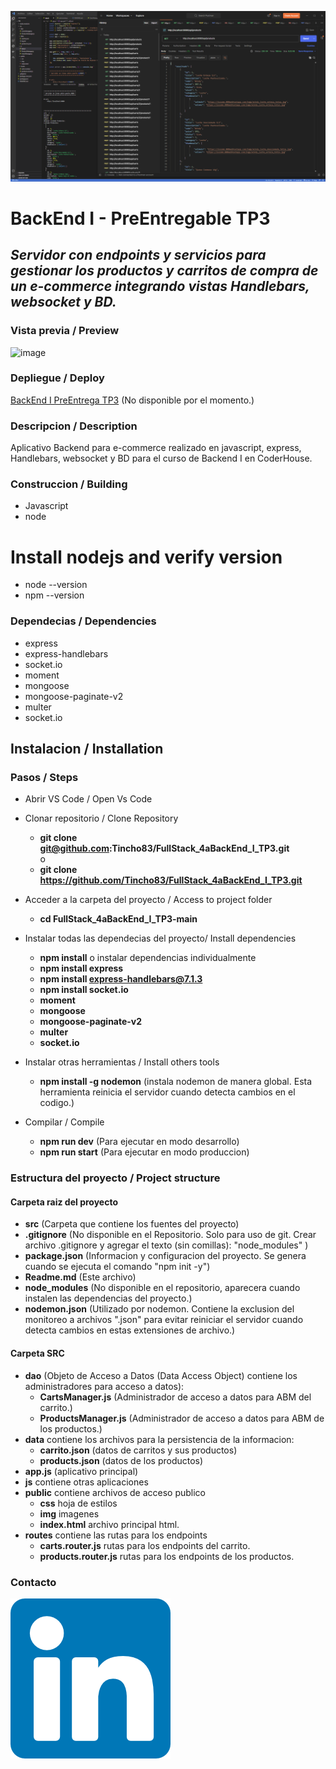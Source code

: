 ![image](/src/public/img/demo.PNG)
# BackEnd I - PreEntregable TP3
## _Servidor con endpoints y servicios para gestionar los productos y carritos de compra de un e-commerce integrando vistas Handlebars, websocket y BD._  
  
### Vista previa / Preview
![image](/src/public/img/demo.gif)

### Depliegue / Deploy
[BackEnd I PreEntrega TP3](https://ecommbackend1b.netlify.app/) (No disponible por el momento.)

### Descripcion / Description
Aplicativo Backend para e-commerce realizado en javascript, express, Handlebars, websocket y BD para el curso de Backend I en CoderHouse.  


### Construccion / Building
-  Javascript
-  node

# Install nodejs and verify version
   - node --version
   - npm --version

### Dependecias / Dependencies
-  express
-  express-handlebars
-  socket.io
-  moment
-  mongoose
-  mongoose-paginate-v2
-  multer
-  socket.io

## Instalacion / Installation
### Pasos / Steps
- Abrir VS Code / Open Vs Code
- Clonar repositorio / Clone Repository
   -  **git clone git@github.com:Tincho83/FullStack_4aBackEnd_I_TP3.git**  
   o  
   -  **git clone https://github.com/Tincho83/FullStack_4aBackEnd_I_TP3.git**

- Acceder a la carpeta del proyecto / Access to project folder
   - **cd FullStack_4aBackEnd_I_TP3-main**

- Instalar todas las dependecias del proyecto/ Install dependencies
   - **npm install**
   o instalar dependencias individualmente
   - **npm install express**
   - **npm install express-handlebars@7.1.3**
   - **npm install socket.io**
   - **moment**
   - **mongoose**
   - **mongoose-paginate-v2**
   - **multer**
   - **socket.io**

- Instalar otras herramientas / Install others tools
   - **npm install -g nodemon** (instala nodemon de manera global. Esta herramienta reinicia el servidor cuando detecta cambios en el codigo.)
   
- Compilar / Compile
   - **npm run dev** (Para ejecutar en modo desarrollo)
   - **npm run start** (Para ejecutar en modo produccion)

### Estructura del proyecto / Project structure

#### Carpeta raiz del proyecto
   -  **src** (Carpeta que contiene los fuentes del proyecto)
   -  **.gitignore** (No disponible en el Repositorio. Solo para uso de git. Crear archivo .gitignore y agregar el texto (sin comillas): "node_modules" )
   -  **package.json** (Informacion y configuracion del proyecto. Se genera cuando se ejecuta el comando "npm init -y")
   -  **Readme.md** (Este archivo)   
   -  **node_modules** (No disponible en el repositorio, aparecera cuando instalen las dependencias del proyecto.)
   -  **nodemon.json**  (Utilizado por nodemon. Contiene la exclusion del monitoreo a archivos ".json" para evitar reiniciar el servidor cuando detecta cambios en estas extensiones de archivo.)

#### Carpeta SRC
   -  **dao** (Objeto de Acceso a Datos (Data Access Object) contiene los administradores para acceso a datos):
      - **CartsManager.js** (Administrador de acceso a datos para ABM del carrito.)
      - **ProductsManager.js**  (Administrador de acceso a datos para ABM de los productos.)
   -  **data** contiene los archivos para la persistencia de la informacion:
      -  **carrito.json** (datos de carritos y sus productos)
      -  **products.json** (datos de los productos)
   - **app.js** (aplicativo principal)
   -  **js** contiene otras aplicaciones
   - **public** contiene archivos de acceso publico
      - **css** hoja de estilos
      - **img** imagenes
      - **index.html** archivo principal html.
   - **routes** contiene las rutas para los endpoints
      - **carts.router.js** rutas para los endpoints del carrito.
      - **products.router.js** rutas para los endpoints de los productos.


### Contacto
[![N|Solid](/src/public/img/linkedin.png)](https://www.linkedin.com/in/martin-hernandez-9b7154215)
